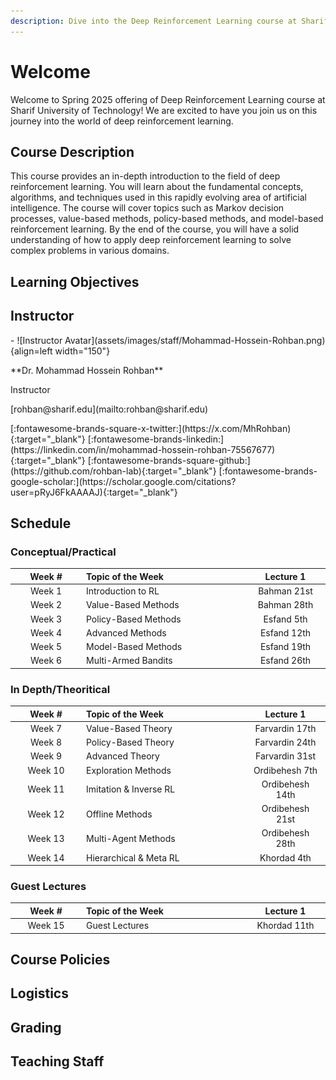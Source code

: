 ```yaml
---
description: Dive into the Deep Reinforcement Learning course at Sharif University of Technology! Explore comprehensive course details, learning objectives, and meet our expert instructor. Join us to master cutting-edge AI techniques and solve complex problems.
---
```


# Welcome

Welcome to Spring 2025 offering of Deep Reinforcement Learning course at Sharif University of Technology! We are excited to have you join us on this journey into the world of deep reinforcement learning.

## Course Description

This course provides an in-depth introduction to the field of deep reinforcement learning. You will learn about the fundamental concepts, algorithms, and techniques used in this rapidly evolving area of artificial intelligence. The course will cover topics such as Markov decision processes, value-based methods, policy-based methods, and model-based reinforcement learning. By the end of the course, you will have a solid understanding of how to apply deep reinforcement learning to solve complex problems in various domains.

## Learning Objectives

## Instructor

<div class="grid cards" markdown>
-   ![Instructor Avatar](assets/images/staff/Mohammad-Hossein-Rohban.png){align=left width="150"}
    <span class="description">
        <p>**Dr. Mohammad Hossein Rohban**</p>
        <p>Instructor</p>
        <p>[rohban@sharif.edu](mailto:rohban@sharif.edu)</p>
        <p>
        [:fontawesome-brands-square-x-twitter:](https://x.com/MhRohban){:target="_blank"}
        [:fontawesome-brands-linkedin:](https://linkedin.com/in/mohammad-hossein-rohban-75567677){:target="_blank"}
        [:fontawesome-brands-square-github:](https://github.com/rohban-lab){:target="_blank"}
        [:fontawesome-brands-google-scholar:](https://scholar.google.com/citations?user=pRyJ6FkAAAAJ){:target="_blank"}
        </p>
    </span>
</div>

## Schedule

### Conceptual/Practical

| <div style="width:100px;">Week #</div> | <div style="width:250px;">Topic of the Week</div> | <div style="width:110px;">Lecture 1</div> | <div style="width:110px;">Lecture 2</div> | <div style="width:100px;">Homework</div> |
| :-: | :- | :-: | :-: | :-: |
| Week 1 | Introduction to RL | Bahman 21st | Bahman 23rd | HW 1 | 
| Week 2 | Value-Based Methods | Bahman 28th | Bahman 30th | HW 2 | 
| Week 3 | Policy-Based Methods | Esfand 5th | Esfand 7th | HW 3 |
| Week 4 | Advanced Methods | Esfand 12th | Esfand 14th | HW 4 |
| Week 5 | Model-Based Methods | Esfand 19th | Esfand 21st | HW 5 |
| Week 6 | Multi-Armed Bandits | Esfand 26th | Esfand 28th | HW 6 |

### In Depth/Theoritical
| <div style="width:100px;">Week #</div> | <div style="width:250px;">Topic of the Week</div> | <div style="width:110px;">Lecture 1</div> | <div style="width:110px;">Lecture 2</div> | <div style="width:100px;">Homework</div> |
| :-: | :- | :-: | :-: | :-: |
| Week 7 | Value-Based Theory | Farvardin 17th | Farvardin 19th | HW 7 |
| Week 8 | Policy-Based Theory | Farvardin 24th | Farvardin 26th | HW 8 |
| Week 9 | Advanced Theory | Farvardin 31st | Ordibehesh 2nd | HW 9 |
| Week 10 | Exploration Methods | Ordibehesh 7th | Ordibehesh 9th | HW 10 |
| Week 11 | Imitation & Inverse RL | Ordibehesh 14th | Ordibehesh 16th | HW 11 |
| Week 12 | Offline Methods | Ordibehesh 21st | Ordibehesh 23rd | HW 12 |
| Week 13 | Multi-Agent Methods | Ordibehesh 28th | Ordibehesh 30th | HW 13 |
| Week 14 | Hierarchical & Meta RL | Khordad 4th | Khordad 6th | HW 14 |

### Guest Lectures
| <div style="width:100px;">Week #</div> | <div style="width:250px;">Topic of the Week</div> | <div style="width:110px;">Lecture 1</div> | <div style="width:110px;">Lecture 2</div> | <div style="width:100px;">Homework</div> |
| :-: | :- | :-: | :-: | :-: |
| Week 15 | Guest Lectures | Khordad 11th | Khordad 13th | - |

## Course Policies

## Logistics

## Grading

## Teaching Staff

<!-- <div class="grid cards" markdown>
-   ![Instructor Avatar](assets/images/staff/Mohammad-Hossein-Rohban.png){align=left width="130"}
    <span class="description">
        <p>**Dr. Mohammad Hossein Rohban**</p>
        <p>Instructor</p>
        <p>[rohban@sharif.edu](mailto:rohban@sharif.edu)</p>
        <p>
        [:material-twitter:](https://x.com/MhRohban){:target="_blank"}
        [:material-linkedin:](https://linkedin.com/in/mohammad-hossein-rohban-75567677){:target="_blank"}
        [:material-school:](https://scholar.google.com/citations?user=pRyJ6FkAAAAJ){:target="_blank"}
        </p>
    </span>
-   ![Instructor Avatar](assets/images/staff/Mohammad-Hossein-Rohban.png){align=left width="130"}
    <span class="description">
        <p>**Dr. Mohammad Hossein Rohban**</p>
        <p>Instructor</p>
        <p>[rohban@sharif.edu](mailto:rohban@sharif.edu)</p>
        <p>
        [:material-twitter:](https://x.com/MhRohban){:target="_blank"}
        [:material-linkedin:](https://linkedin.com/in/mohammad-hossein-rohban-75567677){:target="_blank"}
        [:material-school:](https://scholar.google.com/citations?user=pRyJ6FkAAAAJ){:target="_blank"}
        </p>
    </span>
</div> -->
